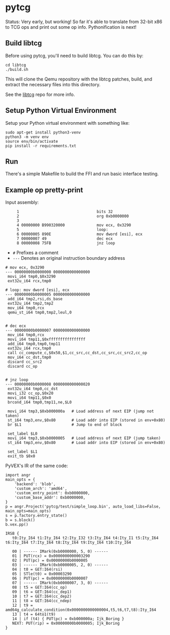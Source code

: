 pytcg
=====

Status: Very early, but working!  So far it's able to translate from 32-bit x86
to TCG ops and print out some op info. Pythonification is next!

## Build libtcg

Before using pytcg, you'll need to build libtcg. You can do this by:

    cd libtcg
    ./build.sh

This will clone the Qemu repository with the libtcg patches, build, and extract
the necessary files into this directory.

See the [libtcg](https://github.com/angr-tcg/qemu) repo for more info.

## Setup Python Virtual Environment

Setup your Python virtual environment with something like:

    sudo apt-get install python3-venv
    python3 -m venv env
    source env/bin/activate
    pip install -r requirements.txt

## Run

There's a simple Makefile to build the FFI and run basic interface testing.

## Example op pretty-print

Input assembly:
```
     1                                  bits 32
     2                                  org 0xb0000000
     3                                  
     4 00000000 B990320000              mov ecx, 0x3290
     5                                  loop:
     6 00000005 890E                    mov dword [esi], ecx
     7 00000007 49                      dec ecx
     8 00000008 75FB                    jnz loop
```

* `#` Prefixes a comment
* `---` Denotes an original instruction boundary address

```
# mov ecx, 0x3290
--- 00000000b0000000 0000000000000000
 movi_i64 tmp0,$0x3290
 ext32u_i64 rcx,tmp0

# loop: mov dword [esi], ecx
--- 00000000b0000005 0000000000000000
 add_i64 tmp2,rsi,ds_base
 ext32u_i64 tmp2,tmp2
 mov_i64 tmp0,rcx
 qemu_st_i64 tmp0,tmp2,leul,0


# dec ecx
--- 00000000b0000007 0000000000000000
 mov_i64 tmp0,rcx
 movi_i64 tmp11,$0xffffffffffffffff
 add_i64 tmp0,tmp0,tmp11
 ext32u_i64 rcx,tmp0
 call cc_compute_c,$0x50,$1,cc_src,cc_dst,cc_src,cc_src2,cc_op
 mov_i64 cc_dst,tmp0
 discard cc_src2
 discard cc_op


# jnz loop
--- 00000000b0000008 0000000000000020
 ext32u_i64 tmp0,cc_dst
 movi_i32 cc_op,$0x20
 movi_i64 tmp11,$0x0
 brcond_i64 tmp0,tmp11,ne,$L0
 
 movi_i64 tmp3,$0xb000000a   # Load address of next EIP (jump not taken)
 st_i64 tmp3,env,$0x80       # Load addr into EIP (stored in env+0x80)
 br $L1                      # Jump to end of block
 
 set_label $L0
 movi_i64 tmp3,$0xb0000005   # Load address of next EIP (jump taken)
 st_i64 tmp3,env,$0x80       # Load addr into EIP (stored in env+0x80)
 
 set_label $L1
 exit_tb $0x0
```

PyVEX's IR of the same code:

```
import angr
main_opts = {
    'backend': 'blob',
    'custom_arch': 'amd64',
    'custom_entry_point': 0xb0000000,
    'custom_base_addr': 0xb0000000,
}
p = angr.Project('pytcg/test/simple_loop.bin', auto_load_libs=False, main_opts=main_opts)
s = p.factory.entry_state()
b = s.block()
b.vex.pp()

IRSB {
   t0:Ity_I64 t1:Ity_I64 t2:Ity_I32 t3:Ity_I64 t4:Ity_I1 t5:Ity_I64 t6:Ity_I64 t7:Ity_I64 t8:Ity_I64 t9:Ity_I64 t10:Ity_I64

   00 | ------ IMark(0xb0000000, 5, 0) ------
   01 | PUT(rcx) = 0x0000000000003290
   02 | PUT(pc) = 0x00000000b0000005
   03 | ------ IMark(0xb0000005, 2, 0) ------
   04 | t0 = GET:I64(rsi)
   05 | STle(t0) = 0x00003290
   06 | PUT(pc) = 0x00000000b0000007
   07 | ------ IMark(0xb0000007, 3, 0) ------
   08 | t5 = GET:I64(cc_op)
   09 | t6 = GET:I64(cc_dep1)
   10 | t7 = GET:I64(cc_dep2)
   11 | t8 = GET:I64(cc_ndep)
   12 | t9 = amd64g_calculate_condition(0x0000000000000004,t5,t6,t7,t8):Ity_I64
   13 | t4 = 64to1(t9)
   14 | if (t4) { PUT(pc) = 0xb000000a; Ijk_Boring }
   NEXT: PUT(rip) = 0x00000000b0000005; Ijk_Boring
}
```
